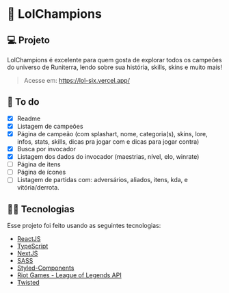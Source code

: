 # 👑 LolChampions

## 💻 Projeto

LolChampions é excelente para quem gosta de explorar todos os campeões do universo de Runiterra, lendo sobre sua história, skills, skins e muito mais!
> Acesse em: https://lol-six.vercel.app/

## 🧠 To do
- [x] Readme
- [x] Listagem de campeões
- [x] Página de campeão (com splashart, nome, categoria(s), skins, lore, infos, stats, skills, dicas pra jogar com e dicas para jogar contra)
- [x] Busca por invocador
- [x] Listagem dos dados do invocador (maestrias, nível, elo, winrate)
- [ ] Página de itens 
- [ ] Página de ícones
- [ ] Listagem de partidas com: adversários, aliados, itens, kda, e vitória/derrota.

## 👩‍💻 Tecnologias

Esse projeto foi feito usando as seguintes tecnologias: 
- [ReactJS](https://reactjs.org)
- [TypeScript](https://www.typescriptlang.org/)
- [NextJS](https://nextjs.org/)
- [SASS](https://sass-lang.com/)
- [Styled-Components](https://styled-components.com/)
- [Riot Games - League of Legends API](https://developer.riotgames.com/docs/lol)
- [Twisted](https://github.com/Sansossio/twisted)
